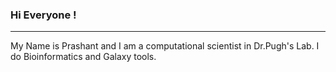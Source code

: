 ### Hi Everyone !
---

My Name is Prashant and I am a computational scientist in Dr.Pugh's Lab.
I do Bioinformatics and Galaxy tools.
